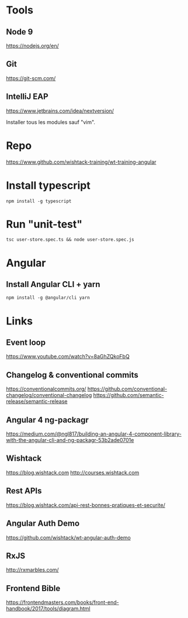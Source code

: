 # Tools

## Node 9
https://nodejs.org/en/

## Git
https://git-scm.com/

## IntelliJ EAP
https://www.jetbrains.com/idea/nextversion/

Installer tous les modules sauf "vim".

# Repo
https://www.github.com/wishtack-training/wt-training-angular

# Install typescript
`npm install -g typescript`

# Run "unit-test"

`tsc user-store.spec.ts && node user-store.spec.js`

# Angular

## Install Angular CLI + yarn
`npm install -g @angular/cli yarn`

# Links

## Event loop
https://www.youtube.com/watch?v=8aGhZQkoFbQ

## Changelog & conventional commits
https://conventionalcommits.org/
https://github.com/conventional-changelog/conventional-changelog
https://github.com/semantic-release/semantic-release

## Angular 4 ng-packagr
https://medium.com/@ngl817/building-an-angular-4-component-library-with-the-angular-cli-and-ng-packagr-53b2ade0701e

## Wishtack
https://blog.wishtack.com
http://courses.wishtack.com

## Rest APIs
https://blog.wishtack.com/api-rest-bonnes-pratiques-et-securite/

## Angular Auth Demo
https://github.com/wishtack/wt-angular-auth-demo

## RxJS
http://rxmarbles.com/

## Frontend Bible
https://frontendmasters.com/books/front-end-handbook/2017/tools/diagram.html

